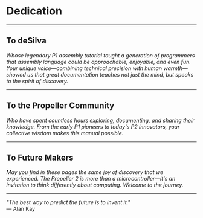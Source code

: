 # Dedication

---

## To deSilva

*Whose legendary P1 assembly tutorial taught a generation of programmers that assembly language could be approachable, enjoyable, and even fun. Your unique voice—combining technical precision with human warmth—showed us that great documentation teaches not just the mind, but speaks to the spirit of discovery.*

---

## To the Propeller Community

*Who have spent countless hours exploring, documenting, and sharing their knowledge. From the early P1 pioneers to today's P2 innovators, your collective wisdom makes this manual possible.*

---

## To Future Makers

*May you find in these pages the same joy of discovery that we experienced. The Propeller 2 is more than a microcontroller—it's an invitation to think differently about computing. Welcome to the journey.*

---

*"The best way to predict the future is to invent it."*  
— Alan Kay